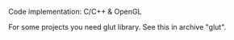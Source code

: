 Code implementation: C/C++ & OpenGL

For some projects you need glut library. See this in archive "glut".